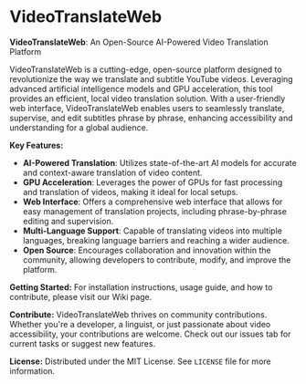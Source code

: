 # VideoTranslateWeb

**VideoTranslateWeb**: An Open-Source AI-Powered Video Translation Platform

VideoTranslateWeb is a cutting-edge, open-source platform designed to revolutionize the way we translate and subtitle YouTube videos. Leveraging advanced artificial intelligence models and GPU acceleration, this tool provides an efficient, local video translation solution. With a user-friendly web interface, VideoTranslateWeb enables users to seamlessly translate, supervise, and edit subtitles phrase by phrase, enhancing accessibility and understanding for a global audience.

**Key Features:**

*   **AI-Powered Translation**: Utilizes state-of-the-art AI models for accurate and context-aware translation of video content.
*   **GPU Acceleration**: Leverages the power of GPUs for fast processing and translation of videos, making it ideal for local setups.
*   **Web Interface**: Offers a comprehensive web interface that allows for easy management of translation projects, including phrase-by-phrase editing and supervision.
*   **Multi-Language Support**: Capable of translating videos into multiple languages, breaking language barriers and reaching a wider audience.
*   **Open Source**: Encourages collaboration and innovation within the community, allowing developers to contribute, modify, and improve the platform.

**Getting Started:** For installation instructions, usage guide, and how to contribute, please visit our Wiki page.

**Contribute:** VideoTranslateWeb thrives on community contributions. Whether you're a developer, a linguist, or just passionate about video accessibility, your contributions are welcome. Check out our issues tab for current tasks or suggest new features.

**License:** Distributed under the MIT License. See `LICENSE` file for more information.
